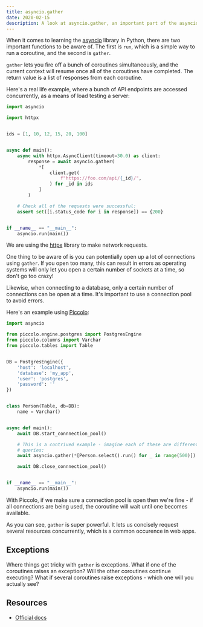 ```yaml
---
title: asyncio.gather
date: 2020-02-15
description: A look at asyncio.gather, an important part of the asyncio Python library for concurency.
---
```


When it comes to learning the [asyncio](https://docs.python.org/3/library/asyncio.html) library in Python, there are two important functions to be aware of. The first is `run`, which is a simple way to run a coroutine, and the second is `gather`.

`gather` lets you fire off a bunch of coroutines simultaneously, and the current context will resume once all of the coroutines have completed. The return value is a list of responses from each coroutine.

Here's a real life example, where a bunch of API endpoints are accessed concurrently, as a means of load testing a server:

```python
import asyncio

import httpx


ids = [1, 10, 12, 15, 20, 100]


async def main():
    async with httpx.AsyncClient(timeout=30.0) as client:
        response = await asyncio.gather(
            *[
                client.get(
                    f"https://foo.com/api/{_id}/",
                ) for _id in ids
            ]
        )

    # Check all of the requests were successful:
    assert set([i.status_code for i in response]) == {200}


if __name__ == "__main__":
    asyncio.run(main())
```

We are using the [httpx](https://github.com/encode/httpx) library to make network requests.

One thing to be aware of is you can potentially open up a lot of connections using `gather`. If you open too many, this can result in errors as operating systems will only let you open a certain number of sockets at a time, so don't go too crazy!

Likewise, when connecting to a database, only a certain number of connections can be open at a time. It's important to use a connection pool to avoid errors.

Here's an example using [Piccolo](http://piccolo-orm.com/):

```python
import asyncio

from piccolo.engine.postgres import PostgresEngine
from piccolo.columns import Varchar
from piccolo.tables import Table


DB = PostgresEngine({
    'host': 'localhost',
    'database': 'my_app',
    'user': 'postgres',
    'password': ''
})


class Person(Table, db=DB):
    name = Varchar()


async def main():
    await DB.start_connnection_pool()

    # This is a contrived example - imagine each of these are different
    # queries:
    await asyncio.gather(*[Person.select().run() for _ in range(500)])

    await DB.close_connnection_pool()


if __name__ == "__main__":
    asyncio.run(main())
```

With Piccolo, if we make sure a connection pool is open then we're fine - if all connections are being used, the coroutine will wait until one becomes available.

As you can see, `gather` is super powerful. It lets us concisely request several resources concurrently, which is a common occurence in web apps.

## Exceptions

Where things get tricky with `gather` is exceptions. What if one of the coroutines raises an exception? Will the other coroutines continue executing? What if several coroutines raise exceptions - which one will you actually see?

## Resources

 * [Official docs](https://docs.python.org/3/library/asyncio-task.html#asyncio.gather)
